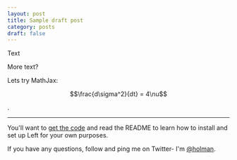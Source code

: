 ```yaml
---
layout: post
title: Sample draft post
category: posts
draft: false
---
```


Text

More text?

Lets try MathJax: 

$$\frac{d\sigma^2}{dt} = 4\nu$$

.

---

You'll want to [get the code][left] and read the README to learn how to
install and set up Left for your own purposes.

If you have any questions, follow and ping me on Twitter- I'm
[@holman][twitter].

[jekyll]: https://github.com/mojombo/jekyll
[zh]: http://zachholman.com
[left]: https://github.com/holman/left#readme
[twitter]: https://twitter.com/holman
